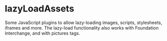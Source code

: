 # lazyLoadAssets
Some JavaScript plugins to allow lazy-loading images, scripts, stylesheets, iframes and more. The lazy-load functionality also works with Foundation Interchange, and with pictures tags.
